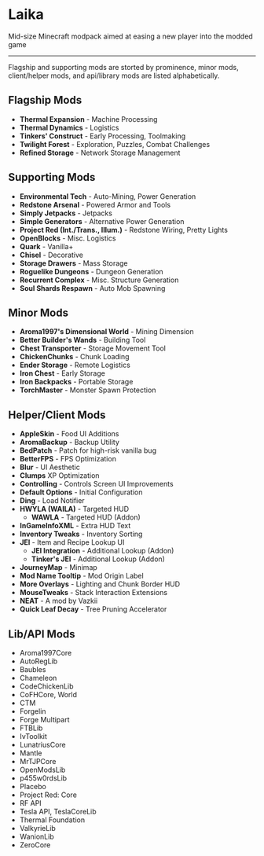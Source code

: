 # Laika
Mid-size Minecraft modpack aimed at easing a new player into the modded game

---

Flagship and supporting mods are storted by prominence, minor mods, client/helper mods, and api/library mods are listed alphabetically.

## Flagship Mods

* **Thermal Expansion** - Machine Processing
* **Thermal Dynamics** - Logistics
* **Tinkers' Construct** - Early Processing, Toolmaking
* **Twilight Forest** - Exploration, Puzzles, Combat Challenges
* **Refined Storage** - Network Storage Management

## Supporting Mods

* **Environmental Tech** - Auto-Mining, Power Generation
* **Redstone Arsenal** - Powered Armor and Tools
* **Simply Jetpacks** - Jetpacks
* **Simple Generators** - Alternative Power Generation
* **Project Red (Int./Trans., Illum.)** - Redstone Wiring, Pretty Lights
* **OpenBlocks** - Misc. Logistics
* **Quark** - Vanilla+
* **Chisel** - Decorative
* **Storage Drawers** - Mass Storage
* **Roguelike Dungeons** - Dungeon Generation
* **Recurrent Complex** - Misc. Structure Generation
* **Soul Shards Respawn** - Auto Mob Spawning

## Minor Mods

* **Aroma1997's Dimensional World** - Mining Dimension
* **Better Builder's Wands** - Building Tool
* **Chest Transporter** - Storage Movement Tool
* **ChickenChunks** - Chunk Loading
* **Ender Storage** - Remote Logistics
* **Iron Chest** - Early Storage
* **Iron Backpacks** - Portable Storage
* **TorchMaster** - Monster Spawn Protection

## Helper/Client Mods

* **AppleSkin** - Food UI Additions
* **AromaBackup** - Backup Utility
* **BedPatch** - Patch for high-risk vanilla bug
* **BetterFPS** - FPS Optimization
* **Blur** - UI Aesthetic
* **Clumps** XP Optimization
* **Controlling** - Controls Screen UI Improvements
* **Default Options** - Initial Configuration
* **Ding** - Load Notifier
* **HWYLA (WAILA)** - Targeted HUD
  - **WAWLA** - Targeted HUD (Addon)
* **InGameInfoXML** - Extra HUD Text
* **Inventory Tweaks** - Inventory Sorting
* **JEI** - Item and Recipe Lookup UI
  - **JEI Integration** - Additional Lookup (Addon)
  - **Tinker's JEI** - Additional Lookup (Addon)
* **JourneyMap** - Minimap
* **Mod Name Tooltip** - Mod Origin Label
* **More Overlays** - Lighting and Chunk Border HUD
* **MouseTweaks** - Stack Interaction Extensions
* **NEAT** - A mod by Vazkii
* **Quick Leaf Decay** - Tree Pruning Accelerator

## Lib/API Mods

* Aroma1997Core
* AutoRegLib
* Baubles
* Chameleon
* CodeChickenLib
* CoFHCore, World
* CTM
* Forgelin
* Forge Multipart
* FTBLib
* IvToolkit
* LunatriusCore
* Mantle
* MrTJPCore
* OpenModsLib
* p455w0rdsLib
* Placebo
* Project Red: Core
* RF API
* Tesla API, TeslaCoreLib
* Thermal Foundation
* ValkyrieLib
* WanionLib
* ZeroCore